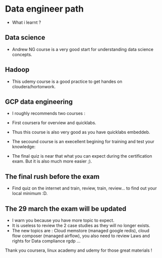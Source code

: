 # Data engineer path

- What i learnt ?

## Data science

- Andrew NG course is a very good start for understanding data science concepts.

## Hadoop

- This udemy course is a good practice to get handes on cloudera/hortonwork.

## GCP data engineering

- I roughly recommends two courses :
- First coursera for overview and quicklabs.
- Thus this course is also very good as you have quicklabs embeddeb.

- The secound course is an execellent begining for training and test your knowledge:
- The final quiz is near that what you can expect during the certification exam. But it is also much more easier ;).

## The final rush before the exam

- Find quiz on the internet and train, review, train, review... to find out your local minimum :D.

## The 29 march the exam will be updated

- I warn you because you have more topic to expect.
- It is useless to review the 2 case studies as they will no longer exists.
- The new topics are : Cloud memstore (managed google redis), cloud flow composer (managed airflow), you also need to review Laws and rights for Data compliance rgdp ...

Thank you coursera, linux academy and udemy for those great materials !